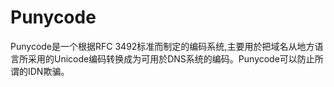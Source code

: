 Punycode
=============================


Punycode是一个根据RFC 3492标准而制定的编码系统,主要用於把域名从地方语言所采用的Unicode编码转换成为可用於DNS系统的编码。Punycode可以防止所谓的IDN欺骗。